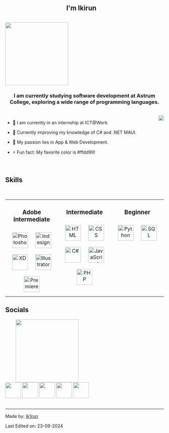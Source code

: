 ## <div align="center" style="line-height: 1;">I'm Ikirun <img src="https://cdn.pixabay.com/photo/2017/09/23/16/33/pixel-heart-2779422_1280.png" style="width:15px; position:relative; top:6px;"/></div>

<br>
<div style ="display:flex;" align="center">
  <img src="https://i.gifer.com/YAg6.gif" style="width:200px"/>
</div>

### <div align="center">I am currently studying software development at Astrum College, exploring a wide range of programming languages.</div>

<br/>

<img align="right" float="" src="https://media.tenor.com/Jsj-LPg73J0AAAAM/cute-animals.gif">

- 🔭 I am currently in an internship at ICT@Work.


- 🌱 Currently improving my knowledge of C# and .NET MAUI.


- 🤔 My passion lies in App & Web Development.


- ⚡ Fun fact: My favorite color is #ffdd99!


<br/>  

## Skills

<br/>

<table align="center">
<tr><td align="top" width="33%">

<h3 align="center">Adobe Intermediate</h3>
<div align="center">  
<a href="https://en.wikipedia.org/wiki/Adobe_Photoshop" target="_blank"><img style="margin: 10px" src="https://cdn-icons-png.flaticon.com/128/5968/5968520.png" alt="Photoshop" height="50" /></a>  
<a href="https://en.wikipedia.org/wiki/Adobe_InDesign" target="_blank"><img style="margin: 10px" src="https://cdn-icons-png.flaticon.com/128/5968/5968482.png" alt="Indesign" height="50" /></a>  
<a href="https://en.wikipedia.org/wiki/Adobe_XD" target="_blank"><img style="margin: 10px" src="https://cdn-icons-png.flaticon.com/128/5968/5968559.png" alt="XD" height="50" /></a>  
<a href="https://en.wikipedia.org/wiki/Adobe_Illustrator" target="_blank"><img style="margin: 10px" src="https://cdn-icons-png.flaticon.com/128/5968/5968472.png" alt="Illustrator" height="50" /></a>  
<a href="https://en.wikipedia.org/wiki/Adobe_Premiere_Pro" target="_blank"><img style="margin: 10px" src="https://cdn-icons-png.flaticon.com/128/5968/5968525.png" alt="Premiere" height="50" /></a>  
</div>

</td><td valign="top" width="33%">



<h3 align="center">Intermediate</h3>
<div align="center">  
<a href="https://en.wikipedia.org/wiki/HTML" target="_blank"><img style="margin: 10px" src="https://cdn-icons-png.flaticon.com/128/1051/1051277.png" alt="HTML" height="50" /></a> 
<a href="https://en.wikipedia.org/wiki/CSS" target="_blank"><img style="margin: 10px" src="https://cdn-icons-png.flaticon.com/128/732/732190.png" alt="CSS" height="50" /></a> 
<a href="https://en.wikipedia.org/wiki/C_Sharp_(programming_language)" target="_blank"><img style="margin: 10px" src="https://cdn-icons-png.flaticon.com/128/6132/6132221.png" alt="C#" height="50" /></a>  
<a href="https://en.wikipedia.org/wiki/JavaScript" target="_blank"><img style="margin: 10px" src="https://cdn-icons-png.flaticon.com/128/5968/5968292.png" alt="JavaScript" height="50" /></a>  
<a href="https://en.wikipedia.org/wiki/PHP" target="_blank"><img style="margin: 10px" src="https://cdn-icons-png.flaticon.com/128/15474/15474204.png" alt="PHP" height="50" /></a>
</div>

</td><td valign="top" width="33%">



<h3 align="center">Beginner</h3>
<div align="center">  
<a href="https://en.wikipedia.org/wiki/Python_(programming_language)" target="_blank"><img style="margin: 10px" src="https://cdn-icons-png.flaticon.com/128/5968/5968350.png" alt="Python" height="50" /></a>
<a href="https://en.wikipedia.org/wiki/SQL" target="_blank"><img style="margin: 10px" src="https://cdn-icons-png.flaticon.com/128/2772/2772128.png" alt="SQL" height="50" /></a>
</div>

</td></tr></table>


## Socials

<div align="center" style="display:inline-block;flex-wrap:nowrap";>
<img src="https://i.pinimg.com/originals/b4/6e/53/b46e534af2aafe9c01e5ba6fa4558c30.gif" style="height:200px"/>

<div align="center">  
<a href="https://x.com/Ik1run" target="_blank"><img src="https://cdn-icons-png.flaticon.com/128/2504/2504947.png" height="50"/></a>
<a href="https://www.reddit.com/user/Ik1run/" target="_blank"><img src="https://cdn-icons-png.flaticon.com/128/2504/2504934.png" height="50"/></a>
<a href="https://stackoverflow.com/users/27420073/ik1run" target="_blank"><img src="https://cdn-icons-png.flaticon.com/128/2111/2111628.png" height="50"/></a> 
<a href="https://nl.pinterest.com/Ik1run/" target="_blank"><img src="https://cdn-icons-png.flaticon.com/128/2504/2504932.png" height="50" spacing="20"/></a> 
<a href="https://www.linkedin.com/in/ikirun/" target="_blank"><img src="https://cdn-icons-png.flaticon.com/128/2504/2504923.png" height="50"/></a>
</div>
<br/>

</div>

----
Made by: [Ik1run](https://github.com/Ik1run)

Last Edited on: 23-09-2024
